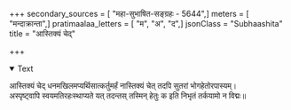 +++
secondary_sources = [ "महा-सुभाषित-सङ्ग्रहः - 5644",]
meters = [ "मन्दाक्रान्ता",]
pratimaalaa_letters = [ "म", "अ", "द",]
jsonClass = "Subhaashita"
title = "आस्तिक्यं चेद्"

+++

<details open><summary>Text</summary>

आस्तिक्यं चेद् धनमखिलमप्यर्थिसात्कर्तुमर्हं नास्तिक्यं चेत् तदपि सुतरां भोगहेतोरपास्यम्।  
अस्पृष्ट्वापि स्वयमतिरहःस्थाप्यते यत् तदन्तस् तस्मिन् हेतुः क इति निभृतं तर्कयामो न विद्मः॥
</details>
